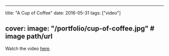 
---
title: "A Cup of Coffee"
date: 2016-05-31
tags: ["video"]

cover:
  image: "/portfolio/cup-of-coffee.jpg" # image path/url
---

Watch the video [here](https://www.youtube.com/watch?v=7lvobdoS-YE).


